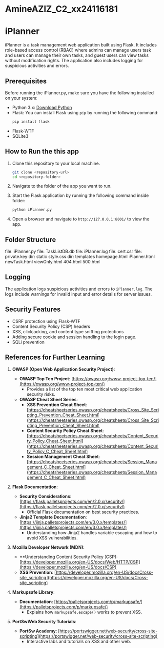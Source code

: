 # AmineAZIZ_C2_xx24116181

# iPlanner
 iPlanner is a task management web application built using Flask.
 It includes role-based access control (RBAC) where admins can manage users task and users can manage their own tasks, and guest users can view tasks without modification rights.
 The application also includes logging for suspicious activities and errors.
## Prerequisites

Before running the iPlanner.py, make sure you have the following installed on your system:
- Python 3.x: [Download Python](https://www.python.org/downloads/)
- Flask: You can install Flask using `pip` by running the following command:
  ```bash
  pip install flask
  ```
- Flask-WTF
- SQLite3


## How to Run the this app

1. Clone this repository to your local machine.
    ```bash
    git clone <repository-url>
    cd <repository-folder>
    ```

2. Navigate to the folder of the app you want to run.

3. Start the Flask application by running the following command inside folder:
    ```bash
    python iPlanner.py
    ```

4. Open a browser and navigate to `http://127.0.0.1:8001/` to view the app.


## Folder Structure

file: iPlanner.py
file: TaskListDB.db
file: iPlanner.log
file: cert.csr
file: private.key
dir: static
	style.css
dir: templates
	homepage.html
	iPlanner.html
	newTask.html
	viewOnly.html
	404.html
	500.html
	
## Logging
The application logs suspicious activities and errors to `iPlanner.log`.
The logs include warnings for invalid input and error details for server issues.

## Security Features
- CSRF protection using Flask-WTF
- Content Security Policy (CSP) headers
- XSS, clickjacking, and content type sniffing protections
- Adding secure cookie and session handling to the login page.
- SQLi prevention

## **References for Further Learning**

1. **OWASP (Open Web Application Security Project)**:
   - **OWASP Top Ten Project**: [https://owasp.org/www-project-top-ten/](https://owasp.org/www-project-top-ten/)
     - Provides a list of the top ten most critical web application security risks.
   - **OWASP Cheat Sheet Series**:
     - **XSS Prevention Cheat Sheet**: [https://cheatsheetseries.owasp.org/cheatsheets/Cross_Site_Scripting_Prevention_Cheat_Sheet.html](https://cheatsheetseries.owasp.org/cheatsheets/Cross_Site_Scripting_Prevention_Cheat_Sheet.html)
     - **Content Security Policy Cheat Sheet**: [https://cheatsheetseries.owasp.org/cheatsheets/Content_Security_Policy_Cheat_Sheet.html](https://cheatsheetseries.owasp.org/cheatsheets/Content_Security_Policy_C_Cheat_Sheet.html)
     - **Session Management Cheat Sheet**: [https://cheatsheetseries.owasp.org/cheatsheets/Session_Management_C_Cheat_Sheet.html](https://cheatsheetseries.owasp.org/cheatsheets/Session_Management_C_Cheat_Sheet.html)

2. **Flask Documentation**:
   - **Security Considerations**: [https://flask.palletsprojects.com/en/2.0.x/security/](https://flask.palletsprojects.com/en/2.0.x/security/)
     - Official Flask documentation on best security practices.
   - **Jinja2 Template Documentation**: [https://jinja.palletsprojects.com/en/3.0.x/templates/](https://jinja.palletsprojects.com/en/3.0.x/templates/)
     - Understanding how Jinja2 handles variable escaping and how to avoid XSS vulnerabilities.

3. **Mozilla Developer Network (MDN)**:
   - **Understanding Content Security Policy (CSP): [https://developer.mozilla.org/en-US/docs/Web/HTTP/CSP](https://developer.mozilla.org/en-US/docs/CSP)
   - **XSS Prevention**: [https://developer.mozilla.org/en-US/docsCross-site_scripting](https://developer.mozilla.org/en-US/docs/Cross-site_scripting)

4. **Markupsafe Library**:
   - **Documentation**: [https://palletsprojects.com/p/markupsafe/](https://palletsprojects.com/p/markupsafe/)
     - Explains how `markupsafe.escape()` works to prevent XSS.

5. **PortSwWeb Security Tutorials**:
   - **PortSw Academy**: [https://portswigger.net/web-security/cross-site-scripting](https://portswigger.net/web-security/cross-site-scripting)
     - Interactive labs and tutorials on XSS and other web.